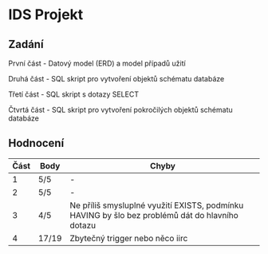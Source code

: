 # IDS Projekt

## Zadání

První část - Datový model (ERD) a model případů užití

Druhá část - SQL skript pro vytvoření objektů schématu databáze

Třetí část - SQL skript s dotazy SELECT

Čtvrtá část - SQL skript pro vytvoření pokročilých objektů schématu databáze

## Hodnocení

| Část | Body  | Chyby                                                                                           |
|------|-------|-------------------------------------------------------------------------------------------------|
| 1    | 5/5   | -                                                                                               |
| 2    | 5/5   | -                                                                                               |
| 3    | 4/5   | Ne příliš smysluplné využití EXISTS, podmínku HAVING by šlo bez problémů dát do hlavního dotazu |
| 4    | 17/19 | Zbytečný trigger nebo něco iirc                                                                 |
